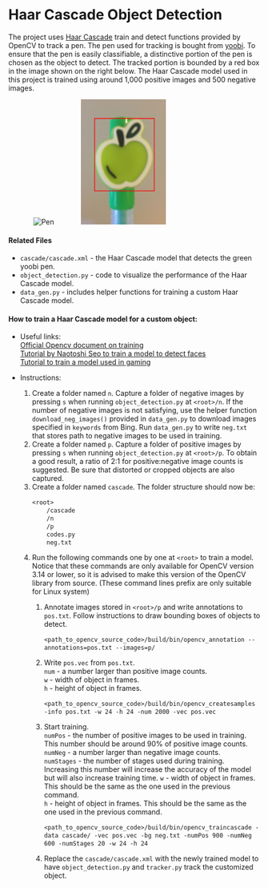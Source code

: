 # Haar Cascade Object Detection
The project uses [Haar Cascade](https://docs.opencv.org/3.4/db/d28/tutorial_cascade_classifier.html) train and detect functions provided by OpenCV to track a pen. The pen used for tracking is bought from  [yoobi](https://yoobi.com/collections/pens/products/scented-gel-pens-6-pack-fruit). To ensure that the pen is easily classifiable, a distinctive portion of the pen is chosen as the object to detect. The tracked portion is bounded by a red box in the image shown on the right below. The Haar Cascade model used in this project is trained using around 1,000 positive images and 500 negative images.   

<img src="https://cdn.shopify.com/s/files/1/0445/6817/products/TARGET_INLINE_MARCH_2020-4410-CROPPED_1000x.jpg?v=1582241292" height="250" alt="Pen" style="margin-left:50px">   <img src="../demo/tracked_pen.png" height="250" alt="Pen" style="margin-left:50px">


#### Related Files
- `cascade/cascade.xml` - the Haar Cascade model that detects the green yoobi pen.
- `object_detection.py` - code to visualize the performance of the  Haar Cascade  model. 
- `data_gen.py` - includes helper functions for training a custom  Haar Cascade model.

#### How to train  a Haar Cascade model for a custom object:
- Useful links:    
    [Official Opencv document on training](https://docs.opencv.org/3.4/dc/d88/tutorial_traincascade.html)   
    [Tutorial by Naotoshi Seo to train a model to detect faces](http://note.sonots.com/SciSoftware/haartraining.html)   
    [Tutorial to train a model used in gaming](https://www.youtube.com/watch?v=XrCAvs9AePM)   

- Instructions:     
    1. Create a folder named `n`. Capture a folder of negative images by pressing `s` when running `object_detection.py` at `<root>/n`. If the number of negative images is not satisfying, use the helper function `download_neg_images()` provided in `data_gen.py` to download images specified in `keywords` from Bing. Run `data_gen.py` to write `neg.txt` that stores path to negative images to be used in training.
    2. Create a folder named `p`. Capture a folder of positive images by pressing `s` when running `object_detection.py` at `<root>/p`. To obtain a good result, a ratio of 2:1 for positive:negative image counts is suggested. Be sure that distorted or cropped objects are also captured.
    3. Create a folder named `cascade`. The folder structure should now be:    
        ``` 
        <root>   
            /cascade   
            /n   
            /p   
            codes.py   
            neg.txt   
        ```
    3. Run the following commands one by one at `<root>` to train a model. Notice that these commands are only available for OpenCV version 3.14 or lower, so it is advised to make this version of the OpenCV library from source. (These command lines prefix are only suitable for Linux system)  
        1. Annotate images stored in `<root>/p` and write annotations to `pos.txt`. Follow instructions to draw bounding boxes of objects to detect.    
            ``` 
            <path_to_opencv_source_code>/build/bin/opencv_annotation --annotations=pos.txt --images=p/
            ```
        
        2. Write `pos.vec` from `pos.txt`.    
            `num` - a number larger than positive image counts.   
            `w` - width of object in frames.   
            `h` - height of object in frames.      
            ```
            <path_to_opencv_source_code>/build/bin/opencv_createsamples -info pos.txt -w 24 -h 24 -num 2000 -vec pos.vec
            ```
        
        3. Start training.    
        `numPos` - the number of positive images to be used in training. This number should be around 90% of positive image counts.   
        `numNeg` - a number larger than negative image counts.   
        `numStages` - the number of stages used during training. Increasing this number will increase the accuracy of the model but will also increase training time. 
        `w` - width of object in frames. This should be the same as the one used in the previous command.    
        `h` - height of object in frames. This should be the same as the one used in the previous command.   
            ```
            <path_to_opencv_source_code>/build/bin/opencv_traincascade -data cascade/ -vec pos.vec -bg neg.txt -numPos 900 -numNeg 600 -numStages 20 -w 24 -h 24
            ```

        4. Replace the `cascade/cascade.xml` with the newly trained model to have `object_detection.py` and `tracker.py` track the customized object. 
